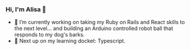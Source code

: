 ### Hi, I'm Alisa 👋

<!--
**MooseCowBear/MooseCowBear** is a ✨ _special_ ✨ repository because its `README.md` (this file) appears on your GitHub profile.

Here are some ideas to get you started:

- 🔭 I’m currently working on ...
- 🌱 I’m currently learning ...
- 👯 I’m looking to collaborate on ...
- 🤔 I’m looking for help with ...
- 💬 Ask me about ...
- 📫 How to reach me: ...
- 😄 Pronouns: ...
- ⚡ Fun fact: ...
-->

- 🔭 I’m currently working on taking my Ruby on Rails and React skills to the next level... and building an Arduino controlled robot ball that responds to my dog's barks. 
- 🌱 Next up on my learning docket: Typescript. 

